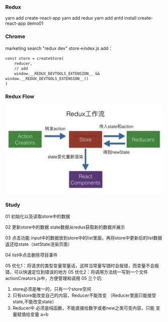 ### Redux
yarn add create-react-app
yarn add redux
yarn add antd 
install create-react-app demo01
### Chrome
marketing search "redux dev"
store->index.js add：
```
const store = createStore(
    reducer,
    // add
    window.__REDUX_DEVTOOLS_EXTENSION__ && window.__REDUX_DEVTOOLS_EXTENSION__()
)

```

### Redux Flow
![avatar](./Redux.jpg)

### Study
01 初始化以及读取store中的数据

02 更新store中的数据 state数据从redux获取新的数据并展示

03 点击功能 input中的数据放到store中的list里面，再将store中更新后的list数据返还给state（setState渲染页面）

04 list中点击删除项目事件

05 优化1：将请求的类型变量常量话，这样当常量写错时会报错，而变量不会报错，可以快速定位到错误的地方
05 优化2：将调用方法统一写到一个文件actionCreators.js中，方便管理和调用
05 三个坑:
1. store必须是唯一的，只有一个store空间
2. 只有store能改变自己的内容，Reducer不能改变 （Reducer里面只能接受state,不能改变state）
3. Reducer中 必须是纯函数，不能直接给数字或者new之类可变内容，只能 变量赋值给变量 a=b
